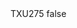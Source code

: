 <?xml version="1.0" encoding="UTF-8"?>
<CustomMetadata xmlns="http://soap.sforce.com/2006/04/metadata">
    <label>TXU275</label>
    <protected>false</protected>
</CustomMetadata>
